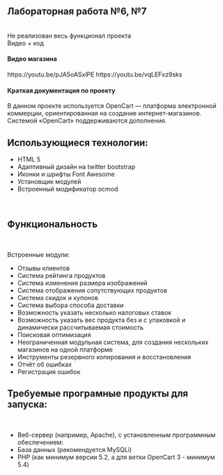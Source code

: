 ## Лабораторная работа №6, №7
<br>
Не реализован весь функционал проекта<br>
Видео + код  <br>

<h4>Видео магазина</h4>
https://youtu.be/pJA5oASxlPE
https://youtu.be/vqLEFxz9sks

<h4>Краткая документация по проекту</h4>
В данном проекте используется OpenCart — платформа электронной коммерции, ориентированная на создание интернет-магазинов. Системой «OpenCart» поддерживаются дополнения.
<br>

## Использующиеся технологии: <br>

* HTML 5
* Адаптивный дизайн на twitter bootstrap
* Иконки и шрифты Font Awesome
* Установщик модулей
* Встроенный модификатор ocmod

<br>

## Функциональность

<br>

Встроенные модули:<br>

* Отзывы клиентов
* Cистема рейтинга продуктов
* Cистема изменения размера изображений
* Cистема отображения сопутствующих продуктов
* Cистема скидок и купонов
* Cистема выбора способа доставки
* Возможность указать несколько налоговых ставок
* Возможность указать вес продукта без и с упаковкой и динамически рассчитываемая стоимость
* Поисковая оптимизация
* Неограниченная модульная система, для создания нескольких магазинов на одной платформе
* Инструменты резервного копирования и восстановления
* Отчёт об ошибках
* Регистрация ошибок

## Требуемые програмные продукты для запуска:
<br>

* Веб-сервер (например, Apache), с установленным программным обеспечением:
* База данных (рекомендуется MySQLi)
* PHP (как минимум версии 5.2, а для ветки OpenCart 3 - минимум 5.4)
